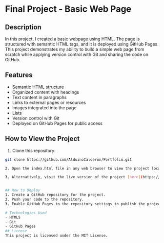 # Final Project - Basic Web Page

## Description
In this project, I created a basic webpage using HTML. The page is structured with semantic HTML tags, and it is deployed using GitHub Pages. This project demonstrates my ability to build a simple web page from scratch while applying version control with Git and sharing the code on GitHub.

## Features
- Semantic HTML structure 
- Organized content with headings 
- Text content in paragraphs 
- Links to external pages or resources
- Images integrated into the page
- Lists
- Version control with Git
- Deployed on GitHub Pages for public access

## How to View the Project
1. Clone this repository: 
```bash
git clone https://github.com/AlduinoCalderon/Portfolio.git

2. Open the index.html file in any web browser to view the project locally.

3. Alternatively, visit the live version of the project [here](https://alduinocalderon.github.io/Portfolio/)


## How to Deploy
1. Create a GitHub repository for the project.
2. Push your code to the repository.
3. Enable GitHub Pages in the repository settings to publish the project online.

# Technologies Used
- HTML5
- Git
- GitHub Pages
## License
This project is licensed under the MIT License.